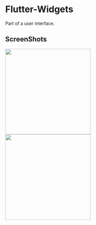 # Flutter-Widgets
Part of a user interface.  


## ScreenShots

<img src="https://github.com/AbhishekTiwariAndroid/Flutter-Widgets/assets/42689087/3c187a98-a0be-49b1-958d-74fa51eef9dd.png" width="270"/>  <img src="https://github.com/AbhishekTiwariAndroid/Flutter-Widgets/assets/42689087/1ca6dee3-01d7-4776-85f4-0227ea2c3778.png" width="270"/> 



